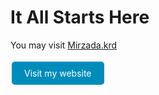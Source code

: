 # It All Starts Here

You may visit [Mirzada.krd](https://mirzada.krd/)

<a href="http://www.yourwebsite.com" style="background-color: #008CBA; color: white; padding: 10px 20px; text-align: center; text-decoration: none; display: inline-block; border-radius: 5px; margin: 4px 2px; cursor: pointer;">
  Visit my website
</a>
